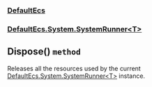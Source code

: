 ### [DefaultEcs](./DefaultEcs 'DefaultEcs')
### [DefaultEcs.System.SystemRunner&lt;T&gt;](./DefaultEcs-System-SystemRunner-T- 'DefaultEcs.System.SystemRunner&lt;T&gt;')
## Dispose() `method`
Releases all the resources used by the current [DefaultEcs.System.SystemRunner&lt;T&gt;](./DefaultEcs-System-SystemRunner-T- 'DefaultEcs.System.SystemRunner&lt;T&gt;') instance.
